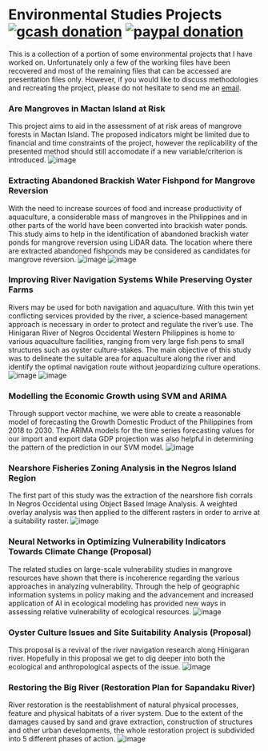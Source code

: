 # Environmental Studies Projects [![gcash donation][1]][2] [![paypal donation][3]][4]

This is a collection of a portion of some environmental projects that I have worked on. Unfortunately only a few of the working files have been recovered and most of the remaining files that can be accessed are presentation files only. However, if you would like to discuss methodologies and recreating the project, please do not hesitate to send me an [email](mailto:john@example.com).


### Are Mangroves in Mactan Island at Risk
This project aims to aid in the assessment of at risk areas of mangrove forests in Mactan Island. The proposed indicators might be limited due to financial and time constraints of the project, however the replicability of the presented method should still accomodate if a new variable/criterion is introduced. 
![image](https://user-images.githubusercontent.com/102983286/170678812-d098afc3-c4a4-49c4-8b79-458c90815f3b.png)


### Extracting Abandoned Brackish Water Fishpond for Mangrove Reversion
With the need to increase sources of food and increase productivity of aquaculture, a considerable mass of mangroves in the Philippines and in other parts of the world have been converted into brackish water ponds. This study aims to help in the identification of abandoned brackish water ponds for mangrove reversion using LiDAR data. The location where there are extracted abandoned fishponds may be considered as candidates for mangrove reversion.
![image](https://user-images.githubusercontent.com/102983286/170679218-26c35c13-05bf-4dd9-b7a7-75c08e9b3b50.png)
![image](https://user-images.githubusercontent.com/102983286/170679764-7f329378-91a5-4c6a-9959-ab37c1b74934.png)


### Improving River Navigation Systems While Preserving Oyster Farms
Rivers may be used for both navigation and aquaculture. With this twin yet conflicting services provided by the river, a science-based management approach is necessary in order to protect and regulate the river’s use. The Hinigaran River of Negros Occidental Western Philippines is home to various aquaculture facilities, ranging from very large fish pens to small structures such as oyster culture-stakes. The main objective of this study was to delineate the suitable area for aquaculture along the river and identify the optimal navigation route without jeopardizing culture operations.
![image](https://user-images.githubusercontent.com/102983286/170680442-ff491a38-24da-432b-9bcf-7676db9a9f2a.png)
![image](https://user-images.githubusercontent.com/102983286/170680490-ae8f22e6-ac5a-4305-bf98-ae2dc45412c6.png)


### Modelling the Economic Growth using SVM and ARIMA
Through support vector machine, we were able to create a reasonable model of forecasting the Growth Domestic Product of the Philippines from 2018 to 2030. The ARIMA models for the time series forecasting values for our import and export data GDP projection was also helpful in determining the pattern of the prediction in our SVM model.
![image](https://user-images.githubusercontent.com/102983286/170912258-60f9f9ec-e5b2-417b-b5f4-61aa128e25d0.png)


### Nearshore Fisheries Zoning Analysis in the Negros Island Region
The first part of this study was the extraction of the nearshore fish corrals In Negros Occidental using Object Based Image Analysis. A weighted overlay analysis was then applied to the different rasters in order to arrive at a suitability raster. 
![image](https://user-images.githubusercontent.com/102983286/170912727-2e2761b3-de8d-489c-b857-c1d267fb768b.png)


### Neural Networks in Optimizing Vulnerability Indicators Towards Climate Change (Proposal)
The related studies on large-scale vulnerability studies in mangrove resources have shown that there is incoherence regarding the various approaches in analyzing vulnerability. Through the help of geographic information systems in policy making and the advancement and increased application of AI in ecological modeling has provided new ways in assessing relative vulnerability of ecological resources. 
![image](https://user-images.githubusercontent.com/102983286/170913100-f6022e9a-2205-47eb-8271-f32ba8e3e201.png)


### Oyster Culture Issues and Site Suitability Analysis (Proposal)
This proposal is a revival of the river navigation research along Hinigaran river. Hopefully in this proposal we get to dig deeper into both the ecological and anthropological aspects of the issue.
![image](https://user-images.githubusercontent.com/102983286/170913580-a7458307-a152-4edc-b4aa-97260535bd38.png)


### Restoring the Big River (Restoration Plan for Sapandaku River)
River restoration is the reestablishment of natural physical processes, feature and physical habitats of a river system. Due to the extent of the damages caused by sand and grave extraction, construction of structures and other urban developments, the whole restoration project is subdivided into 5 different phases of action.
![image](https://user-images.githubusercontent.com/102983286/170914306-0a178ec8-2a60-4730-b8f7-398793ed41d0.png)




[1]: https://img.shields.io/badge/donate-gcash-green
[2]: https://drive.google.com/file/d/1JeMx5_S7VBBT-3xO7mV9YOMfESeV3eKa/view

[3]: https://img.shields.io/badge/donate-paypal-blue
[4]: https://www.paypal.com/paypalme/mcabanlitph
